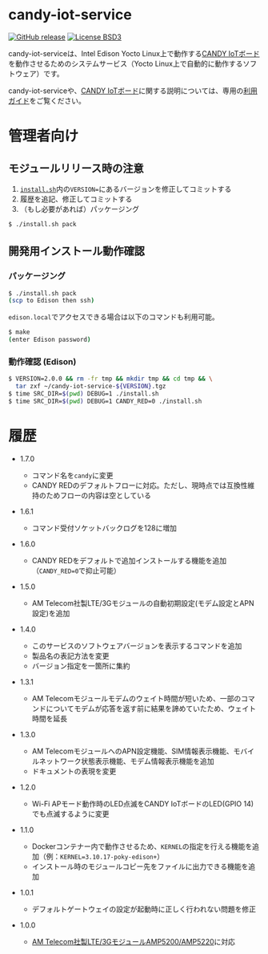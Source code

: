 candy-iot-service
===

[![GitHub release](https://img.shields.io/github/release/CANDY-LINE/candy-iot-service.svg)](https://github.com/CANDY-LINE/candy-iot-service/releases/latest)
[![License BSD3](https://img.shields.io/github/license/CANDY-LINE/candy-iot-service.svg)](http://opensource.org/licenses/BSD-3-Clause)

candy-iot-serviceは、Intel Edison Yocto Linux上で動作する[CANDY IoTボード](http://www.candy-line.io/proandsv.html#candyiot)を動作させるためのシステムサービス（Yocto Linux上で自動的に動作するソフトウェア）です。

candy-iot-serviceや、[CANDY IoTボード](http://www.candy-line.io/proandsv.html#candyiot)に関する説明については、専用の[利用ガイド](https://github.com/CANDY-LINE/CANDY-IoT-info/blob/master/README.md)をご覧ください。

# 管理者向け
## モジュールリリース時の注意

1. [`install.sh`](/install.sh)内の`VERSION=`にあるバージョンを修正してコミットする
1. 履歴を追記、修正してコミットする
1. （もし必要があれば）パッケージング
```bash
$ ./install.sh pack
```

## 開発用インストール動作確認

### パッケージング

```bash
$ ./install.sh pack
(scp to Edison then ssh)
```

`edison.local`でアクセスできる場合は以下のコマンドも利用可能。
```bash
$ make
(enter Edison password)
```

### 動作確認 (Edison)

```bash
$ VERSION=2.0.0 && rm -fr tmp && mkdir tmp && cd tmp && \
  tar zxf ~/candy-iot-service-${VERSION}.tgz
$ time SRC_DIR=$(pwd) DEBUG=1 ./install.sh
$ time SRC_DIR=$(pwd) DEBUG=1 CANDY_RED=0 ./install.sh
```

# 履歴
* 1.7.0
  - コマンド名を`candy`に変更
  - CANDY REDのデフォルトフローに対応。ただし、現時点では互換性維持のためフローの内容は空としている

* 1.6.1
  - コマンド受付ソケットバックログを128に増加

* 1.6.0
  - CANDY REDをデフォルトで追加インストールする機能を追加（`CANDY_RED=0`で抑止可能）

* 1.5.0
  - AM Telecom社製LTE/3Gモジュールの自動初期設定(モデム設定とAPN設定)を追加

* 1.4.0
  - このサービスのソフトウェアバージョンを表示するコマンドを追加
  - 製品名の表記方法を変更
  - バージョン指定を一箇所に集約

* 1.3.1
  - AM Telecomモジュールモデムのウェイト時間が短いため、一部のコマンドについてモデムが応答を返す前に結果を諦めていたため、ウェイト時間を延長

* 1.3.0
  - AM TelecomモジュールへのAPN設定機能、SIM情報表示機能、モバイルネットワーク状態表示機能、モデム情報表示機能を追加
  - ドキュメントの表現を変更

* 1.2.0
  - Wi-Fi APモード動作時のLED点滅をCANDY IoTボードのLED(GPIO 14)でも点滅するように変更

* 1.1.0
  - Dockerコンテナー内で動作させるため、`KERNEL`の指定を行える機能を追加（例：`KERNEL=3.10.17-poky-edison+`）
  - インストール時のモジュールコピー先をファイルに出力できる機能を追加

* 1.0.1
  - デフォルトゲートウェイの設定が起動時に正しく行われない問題を修正

* 1.0.0
  - [AM Telecom社製LTE/3GモジュールAMP5200/AMP5220](http://www.amtel.co.jp/english/product/list?category=1020)に対応
